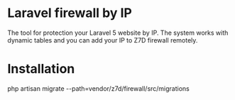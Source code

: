 # Laravel firewall by IP
The tool for protection your Laravel 5 website by IP. The system works with dynamic tables and you can add your IP to Z7D firewall remotely.

# Installation


php artisan migrate --path=vendor/z7d/firewall/src/migrations
